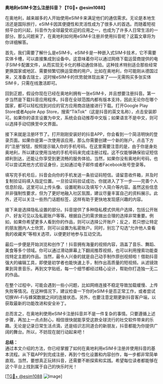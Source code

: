 **奥地利eSIM卡怎么注册抖音？【TG💪+ @esim1088】**

在奥地利，越来越多的人开始使用eSIM卡来满足他们的通信需求。无论是本地生活还是国际旅行，eSIM卡因其便捷性和灵活性成为了很多人的首选。而随着短视频平台的兴起，抖音作为全球最受欢迎的应用之一，也成为了许多人日常生活的一部分。那么问题来了，在奥地利如何用eSIM卡注册并使用抖音呢？这篇文章将为你详细解答。

首先，我们需要了解什么是eSIM卡。eSIM卡是一种嵌入式SIM卡技术，它不需要实体卡槽，可以直接集成到设备中。这意味着你可以通过网络下载运营商提供的电子SIM卡配置文件，从而实现无卡化的移动通信体验。这种技术特别适合那些经常更换国家或地区、需要频繁切换运营商的用户。比如在奥地利，你可能刚从德国过来，又准备去瑞士，这时候eSIM卡的优势就体现出来了——无需购买多张实体SIM卡，只需在线激活即可。

回到正题，假设你现在已经在奥地利拥有一张eSIM卡，并且想要注册抖音。第一步当然是下载抖音应用程序。抖音在全球范围内都有版本支持，因此无论你在哪个国家，都可以轻松找到对应的官方应用商店链接进行下载。打开Google Play Store或者Apple App Store，搜索“TikTok”（这是抖音的英文名称），点击安装即可。如果你的语言设置为中文，系统会自动推荐中文版；如果语言不是中文，则可以选择手动切换至中文界面。

接下来就是注册环节了。打开刚刚安装好的抖音APP，你会看到一个简洁明快的登录页面。如果你是第一次使用该应用，那么你需要创建一个新的账户。点击下方的“注册”按钮，按照提示输入你的手机号码。在这里需要注意的是，由于你是身处奥地利，所以建议使用当地的手机号码来完成注册过程。这不仅能够确保验证短信顺利到达，还能让你享受到更流畅的服务体验。当然，如果你没有奥地利号码，也可以尝试其他方式验证身份，比如通过电子邮件或者Facebook账号登录等。

填写完手机号后，抖音会向你的手机发送一条验证码短信。请留意收件箱，并及时复制验证码填入指定位置。一旦验证码验证成功，你就进入了下一步——完善个人信息阶段。这里可以上传头像、设置昵称以及填写个人简介等内容。虽然这些信息并非强制性要求，但为了更好地融入社区氛围，建议尽量丰富自己的资料展示。此外，还可以关注一些热门话题标签，这样有助于更快地发现感兴趣的内容。

接下来是选择隐私设置的部分。抖音提供了多种隐私模式供用户选择，包括公开账户、好友可见以及私密账户等等。根据自己的需求做出合理的选择非常重要。例如，如果你希望更多人看到你的作品，则可以选择公开账户；反之，若只想让特定的朋友圈内人士欣赏，则可以设置为私密账户。同时，别忘了勾选“允许他人查看我的收藏夹”等相关选项，以便更好地参与互动交流。

最后一步便是开始浏览和创作了！抖音拥有海量的视频内容，涵盖了音乐、舞蹈、美食等多个领域。你可以通过滑动屏幕上下翻阅推荐视频，也可以利用搜索功能查找特定主题的作品。当然，最令人兴奋的就是自己动手制作原创视频啦！借助抖音强大的编辑工具，即使是初学者也能快速上手，制作出高质量的短视频。从滤镜效果到背景音乐，再到文字贴纸，每一个细节都经过精心设计，帮助你打造独一无二的作品。

在整个过程中，可能会遇到一些小问题，比如网络连接不稳定导致加载缓慢、上传失败等情况。在这种情况下，建议检查一下你的eSIM卡是否正常工作，或者尝试切换Wi-Fi与蜂窝数据之间的连接状态。另外，也要注意定期更新抖音客户端，以获取最新的功能改进和安全补丁。

总而言之，在奥地利使用eSIM卡注册抖音并不是一件复杂的事情。只要遵循上述步骤，再加上一点点耐心，相信很快就能享受这款全球流行的社交软件带来的乐趣。无论是记录日常生活点滴，还是结识志同道合的新朋友，抖音都能为你提供广阔的舞台。所以，不妨现在就行动起来吧！

**总结：**  
通过本文介绍的方法，你已经掌握了如何在奥地利用eSIM卡注册并使用抖音的基本流程。从下载APP到完成注册，再到个性化设置和内容创作，每一步都非常简单直观。当然，要想真正玩转抖音，还需要不断探索和实践。希望每位读者都能够在这个平台上找到属于自己的快乐时光！  

[[TG💪+ @esim1088](https://t.me/s/esim1088) ![Image](https://i.postimg.cc/4NQfJmqS/Snipaste-2025-05-13-00-14-12.png)]